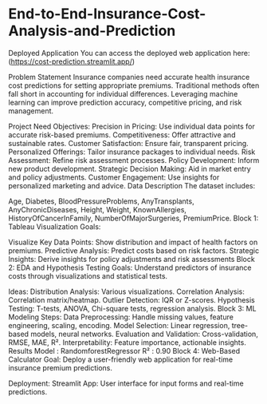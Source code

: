# End-to-End-Insurance-Cost-Analysis-and-Prediction
Deployed Application
You can access the deployed web application here: (https://cost-prediction.streamlit.app/)

Problem Statement
Insurance companies need accurate health insurance cost predictions for setting appropriate premiums. Traditional methods often fall short in accounting for individual differences. Leveraging machine learning can improve prediction accuracy, competitive pricing, and risk management.

Project Need
Objectives:
Precision in Pricing: Use individual data points for accurate risk-based premiums.
Competitiveness: Offer attractive and sustainable rates.
Customer Satisfaction: Ensure fair, transparent pricing.
Personalized Offerings: Tailor insurance packages to individual needs.
Risk Assessment: Refine risk assessment processes.
Policy Development: Inform new product development.
Strategic Decision Making: Aid in market entry and policy adjustments.
Customer Engagement: Use insights for personalized marketing and advice.
Data Description
The dataset includes:

Age, Diabetes, BloodPressureProblems, AnyTransplants, AnyChronicDiseases, Height, Weight, KnownAllergies,
HistoryOfCancerInFamily, NumberOfMajorSurgeries, PremiumPrice.
Block 1: Tableau Visualization
Goals:

Visualize Key Data Points: Show distribution and impact of health factors on premiums.
Predictive Analysis: Predict costs based on risk factors.
Strategic Insights: Derive insights for policy adjustments and risk assessments
Block 2: EDA and Hypothesis Testing
Goals:
Understand predictors of insurance costs through visualizations and statistical tests.

Ideas:
Distribution Analysis: Various visualizations.
Correlation Analysis: Correlation matrix/heatmap.
Outlier Detection: IQR or Z-scores.
Hypothesis Testing: T-tests, ANOVA, Chi-square tests, regression analysis.
Block 3: ML Modeling
Steps:
Data Preprocessing: Handle missing values, feature engineering, scaling, encoding.
Model Selection: Linear regression, tree-based models, neural networks.
Evaluation and Validation: Cross-validation, RMSE, MAE, R².
Interpretability: Feature importance, actionable insights.
Results
Model : RandomforestRegressor
R² : 0.90
Block 4: Web-Based Calculator
Goal:
Deploy a user-friendly web application for real-time insurance premium predictions.

Deployment:
Streamlit App: User interface for input forms and real-time predictions.
